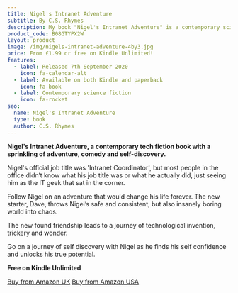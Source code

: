 ```yaml
---
title: Nigel's Intranet Adventure
subtitle: By C.S. Rhymes
description: My book "Nigel's Intranet Adventure" is a contemporary science fiction book available from the Amazon Kindle store.
product_code: B08GTYPX2W
layout: product
image: /img/nigels-intranet-adventure-4by3.jpg
price: From £1.99 or free on Kindle Unlimited!
features:
  - label: Released 7th September 2020
    icon: fa-calendar-alt
  - label: Available on both Kindle and paperback
    icon: fa-book
  - label: Contemporary science fiction
    icon: fa-rocket
seo:
  name: Nigel's Intranet Adventure
  type: book
  author: C.S. Rhymes
---
```


**Nigel's Intranet Adventure, a contemporary tech fiction book with a sprinkling of adventure, comedy and self-discovery.**

Nigel's official job title was 'Intranet Coordinator', but most people in the office didn’t know what his job title was or what he actually did, just seeing him as the IT geek that sat in the corner.

Follow Nigel on an adventure that would change his life forever. The new starter, Dave, throws Nigel’s safe and consistent, but also insanely boring world into chaos.

The new found friendship leads to a journey of technological invention, trickery and wonder.

Go on a journey of self discovery with Nigel as he finds his self confidence and unlocks his true potential.

<p><strong>Free on Kindle Unlimited</strong></p>

<div class="buttons is-centered">
<a href="https://www.amazon.co.uk/dp/B08GTYPX2W/" class="button is-info" target="_blank">Buy from Amazon UK</a>
<a href="http://www.amazon.com/dp/B08GTYPX2W/" class="button is-info" target="_blank">Buy from Amazon USA</a>
</div>
